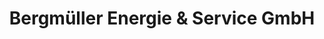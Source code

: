 ---
title: "Bergmüller Energie & Service GmbH"
url: /erlangen/bergmueller-energie-und-service-gmbh/
shop: Treibstoff
---